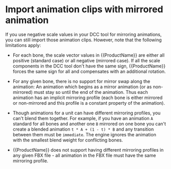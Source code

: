 # Import animation clips with mirrored animation

If you use negative scale values in your DCC tool for mirroring animations, you can still import those animation clips. However, note that the following limitations apply:

*	For each bone, the scale vector values in {{ProductName}} are either all positive (standard case) or all negative (mirrored case). If all the scale components in the DCC tool don't have the same sign, {{ProductName}} forces the same sign for all and compensates with an additional rotation.

*	For any given bone, there is no support for mirror swap along the animation: An animation which begins as a mirror animation (or as non-mirrored) must stay so until the end of the animation. Thus each animation has an implicit mirroring profile (each bone is either mirrored or non-mirrored and this profile is a constant property of the animation).

*	Though animations for a unit can have different mirroring profiles, you can't blend them together. For example, if you have an animation `A` standard for all bones and another one `B` mirrored on one bone you can't create a blended animation `t * A + (1 - t) * B` and any transition between them must be `immediate`. The engine ignores the animation with the smallest blend weight for conflicting bones.

*	{{ProductName}} does not support having different mirroring profiles in any given FBX file - all animation in the FBX file must have the same mirroring profile.
